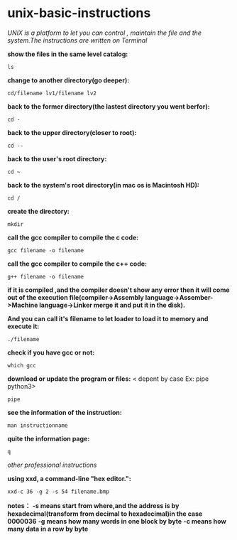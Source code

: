 # unix-basic-instructions

<I>UNIX is a platform to let you can control , maintain the file and the system.The instructions are written on Terminal</I>

<b>show the files in the same level catalog:</b>

```
ls
```

<b>change to another directory(go deeper):</b>

```
cd/filename lv1/filename lv2
```

<b>back to the former directory(the lastest directory you went berfor):</b>

```
cd -
```

<b>back to the upper directory(closer to root):</b>

```
cd --
```

<b>back to the user's root directory:</b>

```
cd ~
```

<b>back to the system's root directory(in mac os is Macintosh HD):</b>

```
cd /
```

<b>create the directory:</b>

```
mkdir
```

<b>call the gcc compiler to compile the c code:</b>

```
gcc filename -o filename
```

<b>call the gcc compiler to compile the c++ code:</b>

```
g++ filename -o filename
```

<b>if it is compiled ,and the compiler doesn't show any error then it will come out of the execution file(compiler->Assembly language->Assember->Machine language->Linker merge it and put it in the disk).</b>

<b>And you can call it's filename to let loader to load it to memory and execute it:</b>

```
./filename
```

<b>check if you have gcc or not:</b>

```
which gcc
```

<b>download or update the program or files:</b>
< depent by case Ex: pipe python3>

```
pipe
```

<b>see the information of the instruction:</b>

```
man instructionname
```

<b>quite the information page:</b>

```
q
```

<I>other professional instructions</I>

<b>using xxd, a command-line "hex editor.":</b>

```
xxd-c 36 -g 2 -s 54 filename.bmp    
```

<b>notes：</b>
<b>-s means start from where,and the address is by hexadecimal(transform from decimal to hexadecimal)in the case 0000036</b>
<b>-g means how many words in one block by byte</b>
<b>-c means how many data in a row by byte</b>
